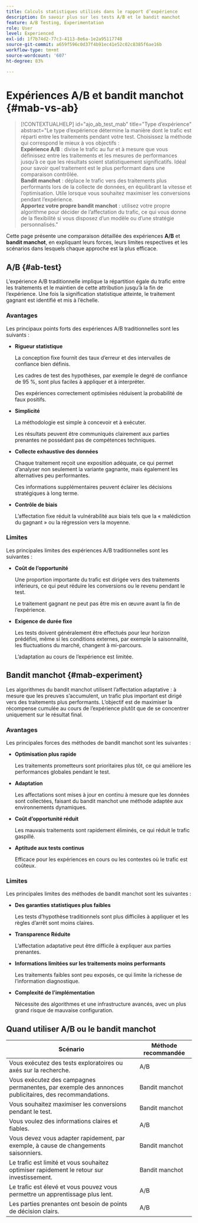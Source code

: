 ```yaml
---
title: Calculs statistiques utilisés dans le rapport d’expérience
description: En savoir plus sur les tests A/B et le bandit manchot
feature: A/B Testing, Experimentation
role: User
level: Experienced
exl-id: 1f7b74d2-77c3-4113-8e6a-1e2a95117748
source-git-commit: a659f596c0d37f4b91ec41e52c02c8385f6ae16b
workflow-type: tm+mt
source-wordcount: '607'
ht-degree: 83%

---
```


# Expériences A/B et bandit manchot {#mab-vs-ab}

>[!CONTEXTUALHELP]
>id="ajo_ab_test_mab"
>title="Type d’expérience"
>abstract="Le type d’expérience détermine la manière dont le trafic est réparti entre les traitements pendant votre test. Choisissez la méthode qui correspond le mieux à vos objectifs :</br><b>Expérience A/B</b> : divise le trafic au fur et à mesure que vous définissez entre les traitements et les mesures de performances jusqu’à ce que les résultats soient statistiquement significatifs. Idéal pour savoir quel traitement est le plus performant dans une comparaison contrôlée.</br><b>Bandit manchot</b> : déplace le trafic vers des traitements plus performants lors de la collecte de données, en équilibrant la vitesse et l’optimisation. Utile lorsque vous souhaitez maximiser les conversions pendant l’expérience.</br><b>Apportez votre propre bandit manchot</b> : utilisez votre propre algorithme pour décider de l’affectation du trafic, ce qui vous donne de la flexibilité si vous disposez d’un modèle ou d’une stratégie personnalisés."

Cette page présente une comparaison détaillée des expériences **A/B** et **bandit manchot**, en expliquant leurs forces, leurs limites respectives et les scénarios dans lesquels chaque approche est la plus efficace.


## A/B {#ab-test}

L’expérience A/B traditionnelle implique la répartition égale du trafic entre les traitements et le maintien de cette attribution jusqu’à la fin de l’expérience. Une fois la signification statistique atteinte, le traitement gagnant est identifié et mis à l’échelle.

### Avantages

Les principaux points forts des expériences A/B traditionnelles sont les suivants :

* **Rigueur statistique**

  La conception fixe fournit des taux d’erreur et des intervalles de confiance bien définis.

  Les cadres de test des hypothèses, par exemple le degré de confiance de 95 %, sont plus faciles à appliquer et à interpréter.

  Des expériences correctement optimisées réduisent la probabilité de faux positifs.

* **Simplicité**

  La méthodologie est simple à concevoir et à exécuter.

  Les résultats peuvent être communiqués clairement aux parties prenantes ne possédant pas de compétences techniques.

* **Collecte exhaustive des données**

  Chaque traitement reçoit une exposition adéquate, ce qui permet d’analyser non seulement la variante gagnante, mais également les alternatives peu performantes.

  Ces informations supplémentaires peuvent éclairer les décisions stratégiques à long terme.

* **Contrôle de biais**

  L’affectation fixe réduit la vulnérabilité aux biais tels que la « malédiction du gagnant » ou la régression vers la moyenne.

### Limites

Les principales limites des expériences A/B traditionnelles sont les suivantes :

* **Coût de l’opportunité**

  Une proportion importante du trafic est dirigée vers des traitements inférieurs, ce qui peut réduire les conversions ou le revenu pendant le test.

  Le traitement gagnant ne peut pas être mis en œuvre avant la fin de l’expérience.

* **Exigence de durée fixe**

  Les tests doivent généralement être effectués pour leur horizon prédéfini, même si les conditions externes, par exemple la saisonnalité, les fluctuations du marché, changent à mi-parcours.

  L’adaptation au cours de l’expérience est limitée.

## Bandit manchot {#mab-experiment}

Les algorithmes du bandit manchot utilisent l’affectation adaptative : à mesure que les preuves s’accumulent, un trafic plus important est dirigé vers des traitements plus performants. L’objectif est de maximiser la récompense cumulée au cours de l’expérience plutôt que de se concentrer uniquement sur le résultat final.

### Avantages

Les principales forces des méthodes de bandit manchot sont les suivantes :

* **Optimisation plus rapide**

  Les traitements prometteurs sont prioritaires plus tôt, ce qui améliore les performances globales pendant le test.

* **Adaptation**

  Les affectations sont mises à jour en continu à mesure que les données sont collectées, faisant du bandit manchot une méthode adaptée aux environnements dynamiques.

* **Coût d’opportunité réduit**

  Les mauvais traitements sont rapidement éliminés, ce qui réduit le trafic gaspillé.

* **Aptitude aux tests continus**

  Efficace pour les expériences en cours ou les contextes où le trafic est coûteux.

### Limites

Les principales limites des méthodes de bandit manchot sont les suivantes :

* **Des garanties statistiques plus faibles**

  Les tests d’hypothèse traditionnels sont plus difficiles à appliquer et les règles d’arrêt sont moins claires.

* **Transparence Réduite**

  L’affectation adaptative peut être difficile à expliquer aux parties prenantes.

* **Informations limitées sur les traitements moins performants**

  Les traitements faibles sont peu exposés, ce qui limite la richesse de l’information diagnostique.

* **Complexité de l’implémentation**

  Nécessite des algorithmes et une infrastructure avancés, avec un plus grand risque de mauvaise configuration.

## Quand utiliser A/B ou le bandit manchot

| Scénario | Méthode recommandée |
|-|-|
| Vous exécutez des tests exploratoires ou axés sur la recherche. | A/B |
| Vous exécutez des campagnes permanentes, par exemple des annonces publicitaires, des recommandations. | Bandit manchot |
| Vous souhaitez maximiser les conversions pendant le test. | Bandit manchot |
| Vous voulez des informations claires et fiables. | A/B |
| Vous devez vous adapter rapidement, par exemple, à cause de changements saisonniers. | Bandit manchot |
| Le trafic est limité et vous souhaitez optimiser rapidement le retour sur investissement. | Bandit manchot |
| Le trafic est élevé et vous pouvez vous permettre un apprentissage plus lent. | A/B |
| Les parties prenantes ont besoin de points de décision clairs. | A/B |

